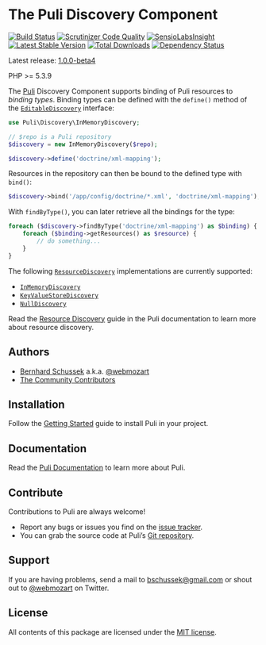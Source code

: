 The Puli Discovery Component
============================

[![Build Status](https://travis-ci.org/puli/discovery.svg?branch=1.0.0-beta4)](https://travis-ci.org/puli/discovery)
[![Scrutinizer Code Quality](https://scrutinizer-ci.com/g/puli/discovery/badges/quality-score.png?b=1.0.0-beta4)](https://scrutinizer-ci.com/g/puli/discovery/?branch=1.0.0-beta4)
[![SensioLabsInsight](https://insight.sensiolabs.com/projects/1d34f3b8-aafe-49c9-8eb8-df97ac8a1ba3/mini.png)](https://insight.sensiolabs.com/projects/1d34f3b8-aafe-49c9-8eb8-df97ac8a1ba3)
[![Latest Stable Version](https://poser.pugx.org/puli/discovery/v/stable.svg)](https://packagist.org/packages/puli/discovery)
[![Total Downloads](https://poser.pugx.org/puli/discovery/downloads.svg)](https://packagist.org/packages/puli/discovery)
[![Dependency Status](https://www.versioneye.com/php/puli:discovery/1.0.0/badge.svg)](https://www.versioneye.com/php/puli:discovery/1.0.0)

Latest release: [1.0.0-beta4](https://packagist.org/packages/puli/discovery#1.0.0-beta4)

PHP >= 5.3.9

The [Puli] Discovery Component supports binding of Puli resources to *binding
types*. Binding types can be defined with the `define()` method of the 
[`EditableDiscovery`] interface:

```php
use Puli\Discovery\InMemoryDiscovery;

// $repo is a Puli repository
$discovery = new InMemoryDiscovery($repo);

$discovery->define('doctrine/xml-mapping');
```

Resources in the repository can then be bound to the defined type with `bind()`:

```php
$discovery->bind('/app/config/doctrine/*.xml', 'doctrine/xml-mapping');
```

With `findByType()`, you can later retrieve all the bindings for the type:

```php
foreach ($discovery->findByType('doctrine/xml-mapping') as $binding) {
    foreach ($binding->getResources() as $resource) {
        // do something...
    }
}
```

The following [`ResourceDiscovery`] implementations are currently supported:

* [`InMemoryDiscovery`]
* [`KeyValueStoreDiscovery`]
* [`NullDiscovery`]

Read the [Resource Discovery] guide in the Puli documentation to learn more
about resource discovery.

Authors
-------

* [Bernhard Schussek] a.k.a. [@webmozart]
* [The Community Contributors]

Installation
------------

Follow the [Getting Started] guide to install Puli in your project.

Documentation
-------------

Read the [Puli Documentation] to learn more about Puli.

Contribute
----------

Contributions to Puli are always welcome!

* Report any bugs or issues you find on the [issue tracker].
* You can grab the source code at Puli’s [Git repository].

Support
-------

If you are having problems, send a mail to bschussek@gmail.com or shout out to
[@webmozart] on Twitter.

License
-------

All contents of this package are licensed under the [MIT license].

[Puli]: http://puli.io
[Bernhard Schussek]: http://webmozarts.com
[The Community Contributors]: https://github.com/puli/discovery/graphs/contributors
[Resource Discovery]: http://docs.puli.io/en/latest/discovery.html
[Getting Started]: http://docs.puli.io/en/latest/getting-started.html
[Puli Documentation]: http://docs.puli.io/en/latest/index.html
[issue tracker]: https://github.com/puli/issues/issues
[Git repository]: https://github.com/puli/discovery
[@webmozart]: https://twitter.com/webmozart
[MIT license]: LICENSE
[`EditableDiscovery`]: http://api.puli.io/latest/class-Puli.Discovery.Api.EditableDiscovery.html
[`ResourceDiscovery`]: http://api.puli.io/latest/class-Puli.Discovery.Api.ResourceDiscovery.html
[`InMemoryDiscovery`]: http://api.puli.io/latest/class-Puli.Discovery.InMemoryDiscovery.html
[`KeyValueStoreDiscovery`]: http://api.puli.io/latest/class-Puli.Discovery.KeyValueStoreDiscovery.html
[`NullDiscovery`]: http://api.puli.io/latest/class-Puli.Discovery.NullDiscovery.html
